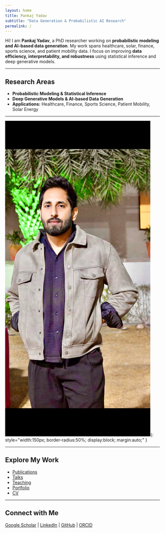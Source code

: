 ```yaml
---
layout: home
title: Pankaj Yadav
subtitle: "Data Generation & Probabilistic AI Research"
permalink: /
---
```


Hi! I am **Pankaj Yadav**, a PhD researcher working on **probabilistic modeling and AI-based data generation**. My work spans healthcare, solar, finance, sports science, and patient mobility data. I focus on improving **data efficiency, interpretability, and robustness** using statistical inference and deep generative models.

---

## Research Areas
- **Probabilistic Modeling & Statistical Inference**
- **Deep Generative Models & AI-based Data Generation**
- **Applications:** Healthcare, Finance, Sports Science, Patient Mobility, Solar Energy

---

![Pankaj Yadav](images/healthcare.png){: style="width:150px; border-radius:50%; display:block; margin:auto;" }



---

## Explore My Work
- [Publications](/publications)  
- [Talks](/talks)  
- [Teaching](/teaching)  
- [Portfolio](/portfolio)  
- [CV](/cv)

---

## Connect with Me
[Google Scholar](https://scholar.google.co.in/citations?hl=en&user=ejZNgHgAAAAJ) | 
[LinkedIn](https://www.linkedin.com/in/pankaj-yadav-867a40200/) | 
[GitHub](https://github.com/pankajyadav) | 
[ORCID](https://orcid.org/0009-0009-1437-5659?lang=en)

